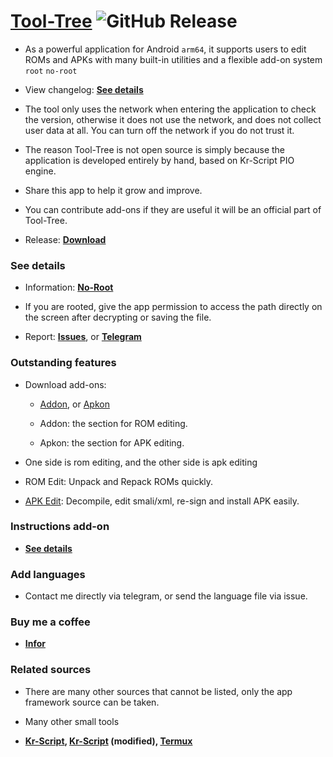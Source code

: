 # [Tool-Tree](https://zenlua.github.io/Tool-Tree) ![GitHub Release](https://img.shields.io/github/v/release/Zenlua/Tool-Tree?label=)

- As a powerful application for Android `arm64`, it supports users to edit ROMs and APKs with many built-in utilities and a flexible add-on system `root` `no-root`

- View changelog: **[See details](https://zenlua.github.io/Tool-Tree/Version.html)**

- The tool only uses the network when entering the application to check the version, otherwise it does not use the network, and does not collect user data at all. You can turn off the network if you do not trust it.

- The reason Tool-Tree is not open source is simply because the application is developed entirely by hand, based on Kr-Script PIO engine.

- Share this app to help it grow and improve.

- You can contribute add-ons if they are useful it will be an official part of Tool-Tree.

- Release: **[Download](https://github.com/Zenlua/Tool-Tree/releases)**

### See details

- Information: **[No-Root](https://zenlua.github.io/Tool-Tree/Guide.html)**

- If you are rooted, give the app permission to access the path directly on the screen after decrypting or saving the file.

- Report: **[Issues](https://github.com/Zenlua/Tool-Tree/issues)**, or **[Telegram](https://t.me/tooltree)**

### Outstanding features

- Download add-ons:

   - [Addon](https://zenlua.github.io/Tool-Tree/add-on/Addon.html), or [Apkon](https://zenlua.github.io/Tool-Tree/add-on/Apkon.html)

   - Addon: the section for ROM editing.

   - Apkon: the section for APK editing.

- One side is rom editing, and the other side is apk editing

- ROM Edit: Unpack and Repack ROMs quickly.  

- [APK Edit](https://github.com/REAndroid/APKEditor): Decompile, edit smali/xml, re-sign and install APK easily.

### Instructions add-on

- **[See details](https://zenlua.github.io/Tool-Tree/Instruct.html)**

### Add languages 

- Contact me directly via telegram, or send the language file via issue.

### Buy me a coffee

- **[Infor](https://zenlua.github.io/Tool-Tree/Information.html)**

### Related sources

- There are many other sources that cannot be listed, only the app framework source can be taken.

- Many other small tools 

- **[Kr-Script](https://github.com/helloklf/kr-scripts), [Kr-Script](https://github.com/ColdWindScholar/kr-scripts) (modified), [Termux](https://github.com/termux/termux-app)**


